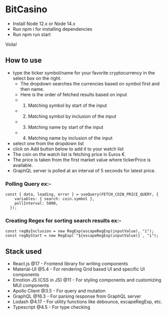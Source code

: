 # BitCasino

- Install Node 12.x or Node 14.x
- Run npm i for installing dependencies
- Run npm run start

Voila!

## How to use

- type the ticker symbol/name for your favorite cryptocurrency in the select box on the right.
  - The dropdown searches the currencies based on symbol first and then name.
  - Here is the order of fetched results based on input
  - 1. Matching symbol by start of the input
  - 2. Matching symbol by inclusion of the input
  - 3. Matching name by start of the input
  - 4. Matching name by inclusion of the input
- select one from the dropdown list
- click on Add button below to add it to your watch list
- The coin on the watch list is fetching price in Euros €.
- The price is taken from the first market value where tickerPrice is available.
- GraphQL server is polled at an interval of 5 seconds for latest price.

### Polling Query ex:-

```
const { data, loading, error } = useQuery(FETCH_COIN_PRICE_QUERY, {
    variables: { search: coin.symbol },
    pollInterval: 5000,
  });
```

### Creating Regex for sorting search results ex:-

```
const regByInclusion = new RegExp(escapeRegExp(inputValue), "i");
const regByStart = new RegExp(`^${escapeRegExp(inputValue)}`, "i");
```

## Stack used

- React.js @17 - Frontend library for writing components
- Material-UI @5.4 - For rendering Grid based UI and specific UI components
- Emotion JS (CSS in JS) @11 - For styling components and customizing MUI components
- Apollo Client @3.5 - For query and mutation
- GraphQL @16.3 - For parsing response from GraphQL server
- Lodash @4.17 - For utility functions like debounce, escapeRegExp, etc.
- Typescript @4.5 - For type checking
